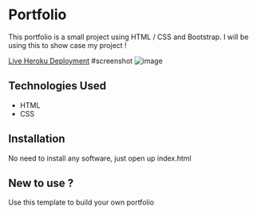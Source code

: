 # Portfolio

This portfolio is a small project using HTML / CSS and Bootstrap. I will be using this to show case my project !

[Live Heroku Deployment](https://portfolio-yehya.herokuapp.com/) 
#screenshot
![image](https://user-images.githubusercontent.com/49994693/189211681-31f1b3b1-7a54-486e-867c-d5b0788e461b.png)

## Technologies Used
* HTML
* CSS

## Installation
No need to install any software, just open up index.html

## New to use ?

Use this template to build your own portfolio
